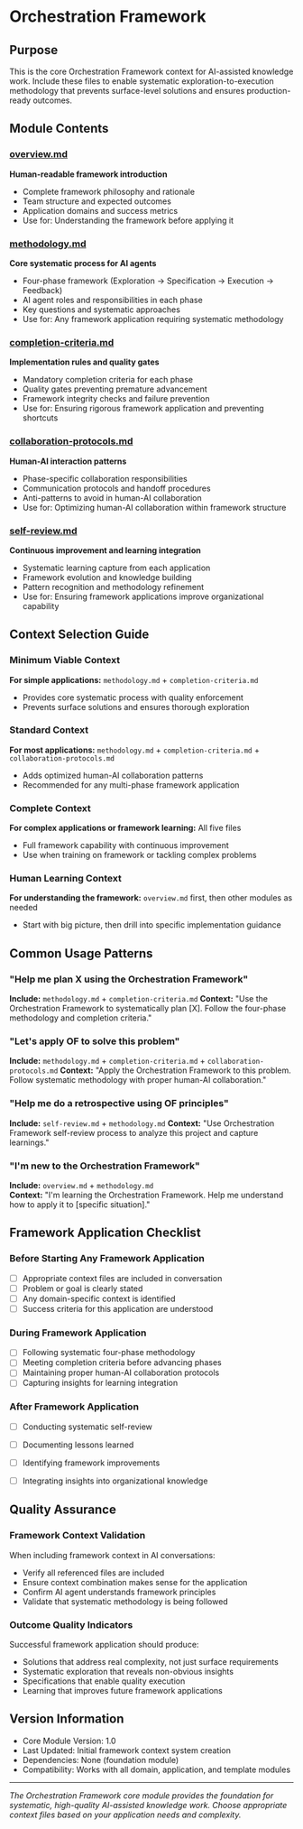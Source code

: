 # Orchestration Framework

## Purpose
This is the core Orchestration Framework context for AI-assisted knowledge work. Include these files to enable systematic exploration-to-execution methodology that prevents surface-level solutions and ensures production-ready outcomes.

## Module Contents

### [overview.md](./overview.md)
**Human-readable framework introduction**
- Complete framework philosophy and rationale
- Team structure and expected outcomes
- Application domains and success metrics
- Use for: Understanding the framework before applying it

### [methodology.md](./methodology.md) 
**Core systematic process for AI agents**
- Four-phase framework (Exploration → Specification → Execution → Feedback)
- AI agent roles and responsibilities in each phase
- Key questions and systematic approaches
- Use for: Any framework application requiring systematic methodology

### [completion-criteria.md](./completion-criteria.md)
**Implementation rules and quality gates**
- Mandatory completion criteria for each phase
- Quality gates preventing premature advancement
- Framework integrity checks and failure prevention
- Use for: Ensuring rigorous framework application and preventing shortcuts

### [collaboration-protocols.md](./collaboration-protocols.md)
**Human-AI interaction patterns**
- Phase-specific collaboration responsibilities
- Communication protocols and handoff procedures
- Anti-patterns to avoid in human-AI collaboration
- Use for: Optimizing human-AI collaboration within framework structure

### [self-review.md](./self-review.md)
**Continuous improvement and learning integration**
- Systematic learning capture from each application
- Framework evolution and knowledge building
- Pattern recognition and methodology refinement
- Use for: Ensuring framework applications improve organizational capability

## Context Selection Guide

### Minimum Viable Context
**For simple applications:** `methodology.md` + `completion-criteria.md`
- Provides core systematic process with quality enforcement
- Prevents surface solutions and ensures thorough exploration

### Standard Context  
**For most applications:** `methodology.md` + `completion-criteria.md` + `collaboration-protocols.md`
- Adds optimized human-AI collaboration patterns
- Recommended for any multi-phase framework application

### Complete Context
**For complex applications or framework learning:** All five files
- Full framework capability with continuous improvement
- Use when training on framework or tackling complex problems

### Human Learning Context
**For understanding the framework:** `overview.md` first, then other modules as needed
- Start with big picture, then drill into specific implementation guidance

## Common Usage Patterns

### "Help me plan X using the Orchestration Framework"
**Include:** `methodology.md` + `completion-criteria.md`
**Context:** "Use the Orchestration Framework to systematically plan [X]. Follow the four-phase methodology and completion criteria."

### "Let's apply OF to solve this problem"  
**Include:** `methodology.md` + `completion-criteria.md` + `collaboration-protocols.md`
**Context:** "Apply the Orchestration Framework to this problem. Follow systematic methodology with proper human-AI collaboration."

### "Help me do a retrospective using OF principles"
**Include:** `self-review.md` + `methodology.md`
**Context:** "Use Orchestration Framework self-review process to analyze this project and capture learnings."

### "I'm new to the Orchestration Framework"
**Include:** `overview.md` + `methodology.md`  
**Context:** "I'm learning the Orchestration Framework. Help me understand how to apply it to [specific situation]."

## Framework Application Checklist

### Before Starting Any Framework Application
- [ ] Appropriate context files are included in conversation
- [ ] Problem or goal is clearly stated
- [ ] Any domain-specific context is identified
- [ ] Success criteria for this application are understood

### During Framework Application
- [ ] Following systematic four-phase methodology
- [ ] Meeting completion criteria before advancing phases
- [ ] Maintaining proper human-AI collaboration protocols
- [ ] Capturing insights for learning integration

### After Framework Application
- [ ] Conducting systematic self-review
- [ ] Documenting lessons learned
- [ ] Identifying framework improvements
- [ ] Integrating insights into organizational knowledge



## Quality Assurance

### Framework Context Validation
When including framework context in AI conversations:
- Verify all referenced files are included
- Ensure context combination makes sense for the application
- Confirm AI agent understands framework principles
- Validate that systematic methodology is being followed

### Outcome Quality Indicators  
Successful framework application should produce:
- Solutions that address real complexity, not just surface requirements
- Systematic exploration that reveals non-obvious insights
- Specifications that enable quality execution
- Learning that improves future framework applications

## Version Information
- Core Module Version: 1.0
- Last Updated: Initial framework context system creation
- Dependencies: None (foundation module)
- Compatibility: Works with all domain, application, and template modules

---

*The Orchestration Framework core module provides the foundation for systematic, high-quality AI-assisted knowledge work. Choose appropriate context files based on your application needs and complexity.*